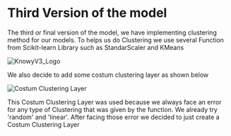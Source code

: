 # Third Version of the model

The third or final version of the model, we have implementing clustering method for our models. To helps us do Clustering we use several Function from Scikit-learn Library such as StandarScaler and KMeans

![KnowyV3_Logo](https://github.com/MarcelTRG/Git-Test/blob/master/Asset/Knowy_Ver3.png)

We also decide to add some costum clustering layer as shown below

![Costum Clustering Layer](https://github.com/MarcelTRG/Git-Test/blob/master/Asset/Clustering%20Costum%20Layer.png)

This Costum Clustering Layer was used because we always face an error for any type of Clustering that was given by the function. We already try 'random' and 'linear'. After facing those error we decided to just create a Costum Clustering Layer